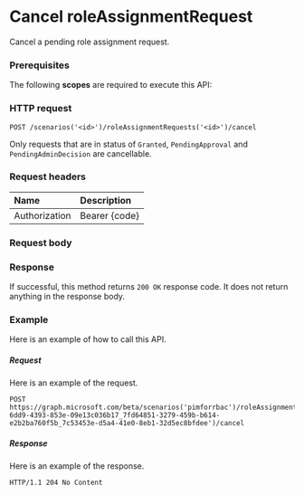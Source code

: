 # Cancel roleAssignmentRequest

Cancel a pending role assignment request.

### Prerequisites
The following **scopes** are required to execute this API: 
### HTTP request
<!-- { "blockType": "ignored" } -->
```http
POST /scenarios('<id>')/roleAssignmentRequests('<id>')/cancel
```

Only requests that are in status of `Granted`, `PendingApproval` and `PendingAdminDecision` are cancellable.

### Request headers
| Name       | Description|
|:---------------|:----------|
| Authorization  | Bearer {code}|

<!--| Workbook-Session-Id  | Workbook session Id that determines if changes are persisted or not. Optional.|-->

### Request body

### Response
If successful, this method returns `200 OK` response code. It does not return anything in the response body.

### Example
Here is an example of how to call this API.
##### Request
Here is an example of the request.
<!-- {
  "blockType": "request",
  "name": "roleassignmentrequest_cancel"
}-->
```http
POST https://graph.microsoft.com/beta/scenarios('pimforrbac')/roleAssignmentRequests('bc6f10e6-6dd9-4393-853e-09e13c036b17_7fd64851-3279-459b-b614-e2b2ba760f5b_7c53453e-d5a4-41e0-8eb1-32d5ec8bfdee')/cancel
```

##### Response
Here is an example of the response. 
<!-- {
  "blockType": "response",
  "truncated": true,
  "@odata.type": "microsoft.graph.None"
} -->
```http
HTTP/1.1 204 No Content
```

<!-- uuid: 8fcb5dbc-d5aa-4681-8e31-b001d5168d79
2015-10-25 14:57:30 UTC -->
<!-- {
  "type": "#page.annotation",
  "description": "roleAssignmentRequest: cancel",
  "keywords": "",
  "section": "documentation",
  "tocPath": ""
}-->